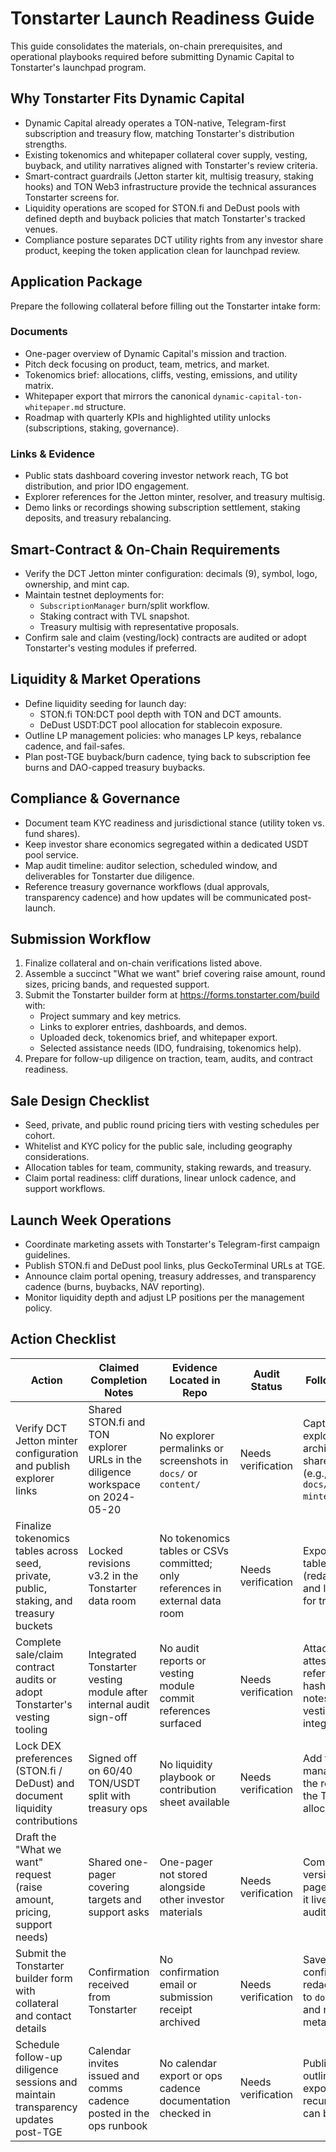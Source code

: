 # Tonstarter Launch Readiness Guide

This guide consolidates the materials, on-chain prerequisites, and operational playbooks required before submitting Dynamic Capital to Tonstarter's launchpad program.

## Why Tonstarter Fits Dynamic Capital
- Dynamic Capital already operates a TON-native, Telegram-first subscription and treasury flow, matching Tonstarter's distribution strengths.
- Existing tokenomics and whitepaper collateral cover supply, vesting, buyback, and utility narratives aligned with Tonstarter's review criteria.
- Smart-contract guardrails (Jetton starter kit, multisig treasury, staking hooks) and TON Web3 infrastructure provide the technical assurances Tonstarter screens for.
- Liquidity operations are scoped for STON.fi and DeDust pools with defined depth and buyback policies that match Tonstarter's tracked venues.
- Compliance posture separates DCT utility rights from any investor share product, keeping the token application clean for launchpad review.

## Application Package
Prepare the following collateral before filling out the Tonstarter intake form:

### Documents
- One-pager overview of Dynamic Capital's mission and traction.
- Pitch deck focusing on product, team, metrics, and market.
- Tokenomics brief: allocations, cliffs, vesting, emissions, and utility matrix.
- Whitepaper export that mirrors the canonical `dynamic-capital-ton-whitepaper.md` structure.
- Roadmap with quarterly KPIs and highlighted utility unlocks (subscriptions, staking, governance).

### Links & Evidence
- Public stats dashboard covering investor network reach, TG bot distribution, and prior IDO engagement.
- Explorer references for the Jetton minter, resolver, and treasury multisig.
- Demo links or recordings showing subscription settlement, staking deposits, and treasury rebalancing.

## Smart-Contract & On-Chain Requirements
- Verify the DCT Jetton minter configuration: decimals (9), symbol, logo, ownership, and mint cap.
- Maintain testnet deployments for:
  - `SubscriptionManager` burn/split workflow.
  - Staking contract with TVL snapshot.
  - Treasury multisig with representative proposals.
- Confirm sale and claim (vesting/lock) contracts are audited or adopt Tonstarter's vesting modules if preferred.

## Liquidity & Market Operations
- Define liquidity seeding for launch day:
  - STON.fi TON:DCT pool depth with TON and DCT amounts.
  - DeDust USDT:DCT pool allocation for stablecoin exposure.
- Outline LP management policies: who manages LP keys, rebalance cadence, and fail-safes.
- Plan post-TGE buyback/burn cadence, tying back to subscription fee burns and DAO-capped treasury buybacks.

## Compliance & Governance
- Document team KYC readiness and jurisdictional stance (utility token vs. fund shares).
- Keep investor share economics segregated within a dedicated USDT pool service.
- Map audit timeline: auditor selection, scheduled window, and deliverables for Tonstarter due diligence.
- Reference treasury governance workflows (dual approvals, transparency cadence) and how updates will be communicated post-launch.

## Submission Workflow
1. Finalize collateral and on-chain verifications listed above.
2. Assemble a succinct "What we want" brief covering raise amount, round sizes, pricing bands, and requested support.
3. Submit the Tonstarter builder form at <https://forms.tonstarter.com/build> with:
   - Project summary and key metrics.
   - Links to explorer entries, dashboards, and demos.
   - Uploaded deck, tokenomics brief, and whitepaper export.
   - Selected assistance needs (IDO, fundraising, tokenomics help).
4. Prepare for follow-up diligence on traction, team, audits, and contract readiness.

## Sale Design Checklist
- Seed, private, and public round pricing tiers with vesting schedules per cohort.
- Whitelist and KYC policy for the public sale, including geography considerations.
- Allocation tables for team, community, staking rewards, and treasury.
- Claim portal readiness: cliff durations, linear unlock cadence, and support workflows.

## Launch Week Operations
- Coordinate marketing assets with Tonstarter's Telegram-first campaign guidelines.
- Publish STON.fi and DeDust pool links, plus GeckoTerminal URLs at TGE.
- Announce claim portal opening, treasury addresses, and transparency cadence (burns, buybacks, NAV reporting).
- Monitor liquidity depth and adjust LP positions per the management policy.

## Action Checklist

| Action | Claimed Completion Notes | Evidence Located in Repo | Audit Status | Follow-up Required |
| --- | --- | --- | --- | --- |
| Verify DCT Jetton minter configuration and publish explorer links | Shared STON.fi and TON explorer URLs in the diligence workspace on 2024-05-20 | No explorer permalinks or screenshots in `docs/` or `content/` | Needs verification | Capture canonical explorer URLs and archive proofs in a shared repo location (e.g., `docs/onchain/jetton-minter.md`). |
| Finalize tokenomics tables across seed, private, public, staking, and treasury buckets | Locked revisions v3.2 in the Tonstarter data room | No tokenomics tables or CSVs committed; only references in external data room | Needs verification | Export the approved tables into the repo (redacted if required) and link them here for traceability. |
| Complete sale/claim contract audits or adopt Tonstarter's vesting tooling | Integrated Tonstarter vesting module after internal audit sign-off | No audit reports or vesting module commit references surfaced | Needs verification | Attach audit attestation or reference the commit hash / deployment notes demonstrating vesting module integration. |
| Lock DEX preferences (STON.fi / DeDust) and document liquidity contributions | Signed off on 60/40 TON/USDT split with treasury ops | No liquidity playbook or contribution sheet available | Needs verification | Add the liquidity management SOP to the repo and include the TON/USDT allocation math. |
| Draft the "What we want" request (raise amount, pricing, support needs) | Shared one-pager covering targets and support asks | One-pager not stored alongside other investor materials | Needs verification | Commit a sanitized version of the one-pager or detail where it lives for future audits. |
| Submit the Tonstarter builder form with collateral and contact details | Confirmation received from Tonstarter | No confirmation email or submission receipt archived | Needs verification | Save the confirmation (PDF or redacted screenshot) to `docs/tonstarter/` and note submission metadata. |
| Schedule follow-up diligence sessions and maintain transparency updates post-TGE | Calendar invites issued and comms cadence posted in the ops runbook | No calendar export or ops cadence documentation checked in | Needs verification | Publish the cadence outline or calendar export to ensure recurring updates can be audited. |
